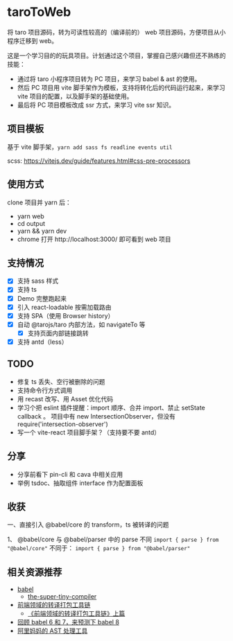 # taroToWeb

将 taro 项目源码，转为可读性较高的（编译前的） web 项目源码，方便项目从小程序迁移到 web。

这是一个学习目的的玩具项目。计划通过这个项目，掌握自己感兴趣但还不熟练的技能：

- 通过将 taro 小程序项目转为 PC 项目，来学习 babel & ast 的使用。
- 然后 PC 项目用 vite 脚手架作为模板，支持将转化后的代码运行起来，来学习 vite 项目的配置，以及脚手架的基础使用。
- 最后将 PC 项目模板改成 ssr 方式，来学习 vite ssr 知识。

## 项目模板

基于 vite 脚手架，`yarn add sass fs readline events util`

scss: https://vitejs.dev/guide/features.html#css-pre-processors

## 使用方式

clone 项目并 yarn 后：

- yarn web
- cd output
- yarn && yarn dev
- chrome 打开 http://localhost:3000/ 即可看到 web 项目

## 支持情况

- [x] 支持 sass 样式
- [x] 支持 ts
- [x] Demo 完整跑起来
- [x] 引入 react-loadable 按需加载路由
- [x] 支持 SPA（使用 Browser history）
- [x] 自动 @tarojs/taro 内部方法，如 navigateTo 等
  - [x] 支持页面内部链接跳转
- [x] 支持 antd（less）

## TODO

- 修复 ts 丢失、空行被删除的问题
- 支持命令行方式调用
- 用 recast 改写、用 Asset 优化代码
- 学习个把 eslint 插件提醒：import 顺序、合并 import、禁止 setState callback 。
  项目中有 new IntersectionObserver，但没有
  require('intersection-observer')
- 写一个 vite-react 项目脚手架？（支持要不要 antd）

## 分享

- 分享前看下 pin-cli 和 cava 中相关应用
- 举例 tsdoc、抽取组件 interface 作为配置面板

## 收获

一、直接引入 @babel/core 的 transform，ts 被转译的问题

1、 @babel/core 与 @babel/parser 中的 parse 不同
`import { parse } from "@babel/core"`
不同于：
`import { parse } from "@babel/parser"`

<!-- 2、如果直接引入 transform，则 -->

## 相关资源推荐

- [babel](https://babeljs.io/docs/en/)
  - [the-super-tiny-compiler](https://github.com/jamiebuilds/the-super-tiny-compiler/blob/master/the-super-tiny-compiler.js)
- [前端领域的转译打包工具链](https://deeplang.org/assets/files/transpilers-package-tools-in-frontend-by-xuguang.pdf)
  - [《前端领域的转译打包工具链》上篇](https://juejin.cn/post/6956602138201948196)
- [回顾 babel 6 和 7，来预测下 babel 8](https://juejin.cn/post/6956224866312060942)
- [阿里妈妈的 AST 处理工具](https://github.com/thx/gogocode)
